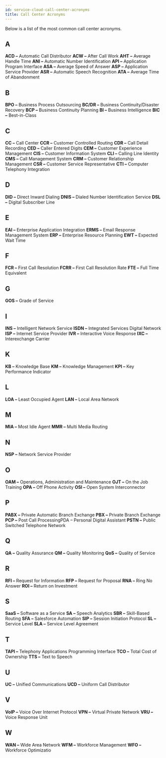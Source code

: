```yaml
---
id: service-cloud-call-center-acronyms
title: Call Center Acronyms
---
```


Below is a list of the most common call center acronyms.

## A

**ACD –** Automatic Call Distributor
**ACW –** After Call Work
**AHT –** Average Handle Time
**ANI –** Automatic Number Identification
**API –** Application Program Interface
**ASA –** Average Speed of Answer
**ASP –** Application Service Provider
**ASR –** Automatic Speech Recognition
**ATA –** Average Time of Abandonment

## B

**BPO –** Business Process Outsourcing
**BC/DR –** Business Continuity/Disaster Recovery
**BCP –** Business Continuity Planning
**BI –** Business Intelligence
**BIC –** Best-in-Class

## C

**CC –** Call Center
**CCR –** Customer Controlled Routing
**CDR –** Call Detail Recording
**CED –** Caller Entered Digits
**CEM –** Customer Experience Management
**CIS –** Customer Information System
**CLI –** Calling Line Identity
**CMS –** Call Management System
**CRM –** Customer Relationship Management
**CSR –** Customer Service Representative
**CTI –** Computer Telephony Integration

## D

**DID –** Direct Inward Dialing
**DNIS –** Dialed Number Identification Service
**DSL –** Digital Subscriber Line

## E

**EAI –** Enterprise Application Integration
**ERMS –** Email Response Management System
**ERP –** Enterprise Resource Planning
**EWT –** Expected Wait Time

## F

**FCR –** First Call Resolution
**FCRR –** First Call Resolution Rate
**FTE –** Full Time Equivalent

## G

**GOS –** Grade of Service

## I

**INS –** Intelligent Network Service
**ISDN –** Integrated Services Digital Network
**ISP –** Internet Service Provider
**IVR –** Interactive Voice Response
**IXC –** Interexchange Carrier

## K

**KB –** Knowledge Base
**KM –** Knowledge Management
**KPI –** Key Performance Indicator

## L

**LOA –** Least Occupied Agent
**LAN –** Local Area Network

## M

**MIA –** Most Idle Agent
**MMR –** Multi Media Routing

## N

**NSP –** Network Service Provider

## O

**OAM –** Operations, Administration and Maintenance
**OJT –** On the Job Training
**OPA –** Off Phone Activity
**OSI –** Open System Interconnector

## P

**PABX –** Private Automatic Branch Exchange
**PBX –** Private Branch Exchange
**PCP –** Post Call ProcessingPDA – Personal Digital Assistant
**PSTN –** Public Switched Telephone Network

## Q

**QA –** Quality Assurance
**QM –** Quality Monitoring
**QoS –** Quality of Service

## R

**RFI –** Request for Information
**RFP –** Request for Proposal
**RNA –** Ring No Answer
**ROI –** Return on Investment

## S

**SaaS –** Software as a Service
**SA –** Speech Analytics
**SBR –** Skill-Based Routing
**SFA –** Salesforce Automation
**SIP –** Session Initiation Protocol
**SL –** Service Level
**SLA –** Service Level Agreement

## T

**TAPI –** Telephony Applications Programming Interface
**TCO –** Total Cost of Ownership
**TTS –** Text to Speech

## U

**UC –** Unified Communications
**UCD –** Uniform Call Distributor

## V

**VoIP –** Voice Over Internet Protocol
**VPN –** Virtual Private Network
**VRU –** Voice Response Unit

## W

**WAN –** Wide Area Network
**WFM –** Workforce Management
**WFO –** Workforce Optimizatio
